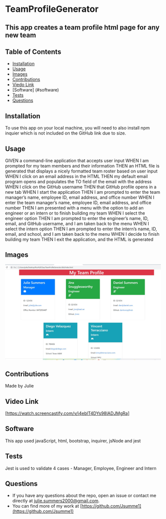 # TeamProfileGenerator

  
## This app creates a team profile html page for any new team
## Table of Contents
* [Installation](#installation)
* [Usage](#usage)
* [Images](#images)
* [Contributions](#contributions)
* [Viedo Link](#video)
* [Software] (#software)
* [Tests](#tests)
* [Questions](#questions)

## Installation
 To use this app on your local machine, you will need to also install npm inquier which is not included on the GitHub link due to size. 
## Usage
GIVEN a command-line application that accepts user input
WHEN I am prompted for my team members and their information
THEN an HTML file is generated that displays a nicely formatted team roster based on user input
WHEN I click on an email address in the HTML
THEN my default email program opens and populates the TO field of the email with the address
WHEN I click on the GitHub username
THEN that GitHub profile opens in a new tab
WHEN I start the application
THEN I am prompted to enter the team manager’s name, employee ID, email address, and office number
WHEN I enter the team manager’s name, employee ID, email address, and office number
THEN I am presented with a menu with the option to add an engineer or an intern or to finish building my team
WHEN I select the engineer option
THEN I am prompted to enter the engineer’s name, ID, email, and GitHub username, and I am taken back to the menu
WHEN I select the intern option
THEN I am prompted to enter the intern’s name, ID, email, and school, and I am taken back to the menu
WHEN I decide to finish building my team
THEN I exit the application, and the HTML is generated

## Images 
![Example of HTML output](https://github.com/Jsumme1/TeamProfileGenerator/blob/main/src/teamexampl.JPG)


## Contributions
Made by Julie

## Video Link

[https://watch.screencastify.com/v/i4eblT4DYs98lADJMgRa]

## Software
This app used javaScript, html, bootstrap, inquirer, jsNode and jest

## Tests
Jest is used to validate 4 cases - Manager, Employee, Engineer and Intern

## Questions 
* If you have any questions about the repo, open an issue or contact me directly at <julie.summers2000@gmail.com>.
* You can find more of my work at [https://github.com/Jsumme1](https://github.com/Jsumme1)
